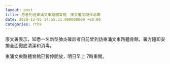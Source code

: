 ```yaml
---
layout: post
title: 患者到過東涌文東路體育館　康文署關閉作消毒
date: 2020-12-05 14:55:31.000000000 +08:00
categories: rthk
---
```


康文署表示，知悉一名新型肺炎確診者日前曾到訪東涌文東路體育館，署方隨即安排全面徹底清潔和消毒。

東涌文東路體育館已暫停開放，明日早上 7時重開。
